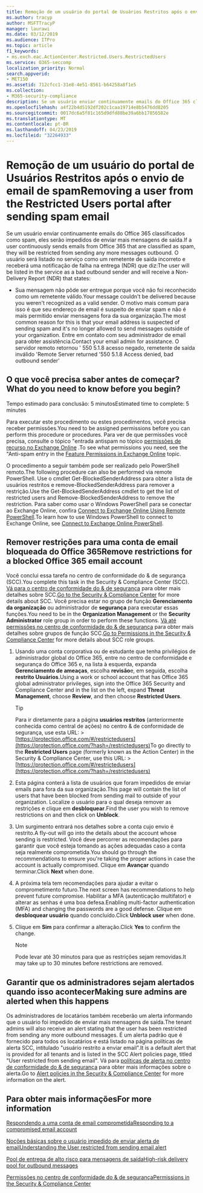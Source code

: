 ```yaml
---
title: Remoção de um usuário do portal de Usuários Restritos após o envio de email de spam
ms.author: tracyp
author: MSFTTracyP
manager: laurawi
ms.date: 03/12/2019
ms.audience: ITPro
ms.topic: article
f1_keywords:
- ms.exch.eac.ActionCenter.Restricted.Users.RestrictedUsers
ms.service: O365-seccomp
localization_priority: Normal
search.appverid:
- MET150
ms.assetid: 712cfcc1-31e8-4e51-8561-b64258a8f1e5
ms.collection:
- M365-security-compliance
description: Se um usuário enviar continuamente emails do Office 365 classificados como spam, eles serão impedidos de enviar mais mensagens.
ms.openlocfilehash: a4f22b4d5192df202c1caa19714e8b5476dd8205
ms.sourcegitcommit: 0017dc6a5f81c165d9dfd88be39a6bb17856582e
ms.translationtype: MT
ms.contentlocale: pt-BR
ms.lasthandoff: 04/23/2019
ms.locfileid: "32264933"
---
```

# <a name="removing-a-user-from-the-restricted-users-portal-after-sending-spam-email"></a><span data-ttu-id="002bd-103">Remoção de um usuário do portal de Usuários Restritos após o envio de email de spam</span><span class="sxs-lookup"><span data-stu-id="002bd-103">Removing a user from the Restricted Users portal after sending spam email</span></span>

<span data-ttu-id="002bd-104">Se um usuário enviar continuamente emails do Office 365 classificados como spam, eles serão impedidos de enviar mais mensagens de saída.</span><span class="sxs-lookup"><span data-stu-id="002bd-104">If a user continuously sends emails from Office 365 that are classified as spam, they will be restricted from sending any more messages outbound.</span></span> <span data-ttu-id="002bd-105">O usuário será listado no serviço como um remetente de saída incorreto e receberá uma notificação de falha na entrega (NDR) que diz:</span><span class="sxs-lookup"><span data-stu-id="002bd-105">The user will be listed in the service as a bad outbound sender and will receive a Non-Delivery Report (NDR) that states:</span></span>

- <span data-ttu-id="002bd-106">Sua mensagem não pôde ser entregue porque você não foi reconhecido como um remetente válido.</span><span class="sxs-lookup"><span data-stu-id="002bd-106">Your message couldn't be delivered because you weren't recognized as a valid sender.</span></span> <span data-ttu-id="002bd-107">O motivo mais comum para isso é que seu endereço de email é suspeito de enviar spam e não é mais permitido enviar mensagens fora da sua organização.</span><span class="sxs-lookup"><span data-stu-id="002bd-107">The most common reason for this is that your email address is suspected of sending spam and it's no longer allowed to send messages outside of your organization.</span></span> <span data-ttu-id="002bd-108">Entre em contato com seu administrador de email para obter assistência.</span><span class="sxs-lookup"><span data-stu-id="002bd-108">Contact your email admin for assistance.</span></span> <span data-ttu-id="002bd-109">O servidor remoto retornou ' 550 5.1.8 acesso negado, remetente de saída inválido '</span><span class="sxs-lookup"><span data-stu-id="002bd-109">Remote Server returned '550 5.1.8 Access denied, bad outbound sender'</span></span>

## <a name="what-do-you-need-to-know-before-you-begin"></a><span data-ttu-id="002bd-110">O que você precisa saber antes de começar?</span><span class="sxs-lookup"><span data-stu-id="002bd-110">What do you need to know before you begin?</span></span>
<span data-ttu-id="002bd-111"><a name="sectionSection0"> </a></span><span class="sxs-lookup"><span data-stu-id="002bd-111"></span></span>

<span data-ttu-id="002bd-112">Tempo estimado para conclusão: 5 minutos</span><span class="sxs-lookup"><span data-stu-id="002bd-112">Estimated time to complete: 5 minutes</span></span>
  
<span data-ttu-id="002bd-113">Para executar este procedimento ou estes procedimentos, você precisa receber permissões.</span><span class="sxs-lookup"><span data-stu-id="002bd-113">You need to be assigned permissions before you can perform this procedure or procedures.</span></span> <span data-ttu-id="002bd-114">Para ver de que permissões você precisa, consulte o tópico "entrada antispam no tópico [permissões de recurso no Exchange Online](http://technet.microsoft.com/library/15073ce1-0917-403b-8839-02a2ebc96e16.aspx) .</span><span class="sxs-lookup"><span data-stu-id="002bd-114">To see what permissions you need, see the "Anti-spam entry in the [Feature Permissions in Exchange Online](http://technet.microsoft.com/library/15073ce1-0917-403b-8839-02a2ebc96e16.aspx) topic.</span></span>

<span data-ttu-id="002bd-115">O procedimento a seguir também pode ser realizado pelo PowerShell remoto.</span><span class="sxs-lookup"><span data-stu-id="002bd-115">The following procedure can also be performed via remote PowerShell.</span></span> <span data-ttu-id="002bd-116">Use o cmdlet Get-BlockedSenderAddress para obter a lista de usuários restritos e remove-BlockedSenderAddress para remover a restrição.</span><span class="sxs-lookup"><span data-stu-id="002bd-116">Use the Get-BlockedSenderAddress cmdlet to get the list of restricted users and Remove-BlockedSenderAddress to remove the restriction.</span></span> <span data-ttu-id="002bd-117">Para saber como usar o Windows PowerShell para se conectar ao Exchange Online, confira [Connect to Exchange Online Using Remote PowerShell](https://go.microsoft.com/fwlink/p/?linkid=396554).</span><span class="sxs-lookup"><span data-stu-id="002bd-117">To learn how to use Windows PowerShell to connect to Exchange Online, see [Connect to Exchange Online PowerShell](https://go.microsoft.com/fwlink/p/?linkid=396554).</span></span>

## <a name="remove-restrictions-for-a-blocked-office-365-email-account"></a><span data-ttu-id="002bd-118">Remover restrições para uma conta de email bloqueada do Office 365</span><span class="sxs-lookup"><span data-stu-id="002bd-118">Remove restrictions for a blocked Office 365 email account</span></span>

<span data-ttu-id="002bd-119">Você conclui essa tarefa no centro de conformidade do & de segurança (SCC).</span><span class="sxs-lookup"><span data-stu-id="002bd-119">You complete this task in the Security & Compliance Center (SCC).</span></span> <span data-ttu-id="002bd-120">[Vá para o centro de conformidade do & de segurança](go-to-the-securitycompliance-center.md) para obter mais detalhes sobre SCC.</span><span class="sxs-lookup"><span data-stu-id="002bd-120">[Go to the Security & Compliance Center](go-to-the-securitycompliance-center.md) for more details about SCC.</span></span> <span data-ttu-id="002bd-121">Você precisa estar no grupo de função **Gerenciamento da organização** ou administrador de **segurança** para executar essas funções.</span><span class="sxs-lookup"><span data-stu-id="002bd-121">You need to be in the **Organization Management** or the **Security Administrator** role group in order to perform these functions.</span></span> <span data-ttu-id="002bd-122">[Vá até permissões no centro de conformidade do & de segurança](permissions-in-the-security-and-compliance-center.md) para obter mais detalhes sobre grupos de função SCC.</span><span class="sxs-lookup"><span data-stu-id="002bd-122">[Go to Permissions in the Security & Compliance Center](permissions-in-the-security-and-compliance-center.md) for more details about SCC role groups.</span></span>

1. <span data-ttu-id="002bd-123">Usando uma conta corporativa ou de estudante que tenha privilégios de administrador global do Office 365, entre no centro de conformidade e segurança do Office 365 e, na lista à esquerda, expanda **Gerenciamento de ameaças**, escolha **revisão**e, em seguida, escolha **restrito Usuários**.</span><span class="sxs-lookup"><span data-stu-id="002bd-123">Using a work or school account that has Office 365 global administrator privileges, sign into the Office 365 Security and Compliance Center and in the list on the left, expand **Threat Management**, choose **Review**, and then choose **Restricted Users**.</span></span>
    
    > [!TIP]
    > <span data-ttu-id="002bd-124">Para ir diretamente para a página **usuários restritos** (anteriormente conhecida como central de ações) no centro &amp; de conformidade de segurança, use esta URL: >[https://protection.office.com/#/restrictedusers](https://protection.office.com/?hash=/restrictedusers)</span><span class="sxs-lookup"><span data-stu-id="002bd-124">To go directly to the **Restricted Users** page (formerly known as the Action Center) in the Security &amp; Compliance Center, use this URL: > [https://protection.office.com/#/restrictedusers](https://protection.office.com/?hash=/restrictedusers)</span></span>

2. <span data-ttu-id="002bd-125">Esta página conterá a lista de usuários que foram impedidos de enviar emails para fora da sua organização.</span><span class="sxs-lookup"><span data-stu-id="002bd-125">This page will contain the list of users that have been blocked from sending mail to outside of your organization.</span></span>  <span data-ttu-id="002bd-126">Localize o usuário para o qual deseja remover as restrições e clique em **desbloquear**.</span><span class="sxs-lookup"><span data-stu-id="002bd-126">Find the user you wish to remove restrictions on and then click on **Unblock**.</span></span>

3. <span data-ttu-id="002bd-127">Um surgimento entrará nos detalhes sobre a conta cujo envio é restrito.</span><span class="sxs-lookup"><span data-stu-id="002bd-127">A fly-out will go into the details about the account whose sending is restricted.</span></span> <span data-ttu-id="002bd-128">Você deve percorrer as recomendações para garantir que você esteja tomando as ações adequadas caso a conta seja realmente comprometida.</span><span class="sxs-lookup"><span data-stu-id="002bd-128">You should go through the recommendations to ensure you're taking the proper actions in case the account is actually compromised.</span></span> <span data-ttu-id="002bd-129">Clique em **Avançar** quando terminar.</span><span class="sxs-lookup"><span data-stu-id="002bd-129">Click **Next** when done.</span></span>

4. <span data-ttu-id="002bd-130">A próxima tela tem recomendações para ajudar a evitar o comprometimento futuro.</span><span class="sxs-lookup"><span data-stu-id="002bd-130">The next screen has recommendations to help prevent future compromise.</span></span> <span data-ttu-id="002bd-131">Habilitar a MFA (autenticação multifator) e alterar as senhas é uma boa defesa.</span><span class="sxs-lookup"><span data-stu-id="002bd-131">Enabling multi-factor authentication (MFA) and changing the passwords are a good defense.</span></span> <span data-ttu-id="002bd-132">Clique em **desbloquear usuário** quando concluído.</span><span class="sxs-lookup"><span data-stu-id="002bd-132">Click **Unblock user** when done.</span></span>

5. <span data-ttu-id="002bd-133">Clique em **Sim** para confirmar a alteração.</span><span class="sxs-lookup"><span data-stu-id="002bd-133">Click **Yes** to confirm the change.</span></span>

    > [!NOTE]
    > <span data-ttu-id="002bd-134">Pode levar até 30 minutos para que as restrições sejam removidas.</span><span class="sxs-lookup"><span data-stu-id="002bd-134">It may take up to 30 minutes before restrictions are removed.</span></span> 

## <a name="making-sure-admins-are-alerted-when-this-happens"></a><span data-ttu-id="002bd-135">Garantir que os administradores sejam alertados quando isso acontecer</span><span class="sxs-lookup"><span data-stu-id="002bd-135">Making sure admins are alerted when this happens</span></span>

<span data-ttu-id="002bd-136">Os administradores de locatários também receberão um alerta informando que o usuário foi impedido de enviar mais mensagens de saída.</span><span class="sxs-lookup"><span data-stu-id="002bd-136">The tenant admins will also receive an alert stating that the user has been restricted from sending any more outbound messages.</span></span> <span data-ttu-id="002bd-137">É um alerta padrão que é fornecido para todos os locatários e está listado na página políticas de alerta SCC, intitulado "usuário restrito a enviar email".</span><span class="sxs-lookup"><span data-stu-id="002bd-137">It is a default alert that is provided for all tenants and is listed in the SCC Alert policies page, titled "User restricted from sending email".</span></span> <span data-ttu-id="002bd-138">Vá para [políticas de alerta no centro de conformidade do & de segurança](https://docs.microsoft.com/en-us/office365/securitycompliance/alert-policies) para obter mais informações sobre o alerta.</span><span class="sxs-lookup"><span data-stu-id="002bd-138">Go to [Alert policies in the Security & Compliance Center](https://docs.microsoft.com/en-us/office365/securitycompliance/alert-policies) for more information on the alert.</span></span>

## <a name="for-more-information"></a><span data-ttu-id="002bd-139">Para obter mais informações</span><span class="sxs-lookup"><span data-stu-id="002bd-139">For more information</span></span>

[<span data-ttu-id="002bd-140">Respondendo a uma conta de email comprometida</span><span class="sxs-lookup"><span data-stu-id="002bd-140">Responding to a compromised email account</span></span>](responding-to-a-compromised-email-account.md)

[<span data-ttu-id="002bd-141">Noções básicas sobre o usuário impedido de enviar alerta de email</span><span class="sxs-lookup"><span data-stu-id="002bd-141">Understanding the User restricted from sending email alert</span></span>](https://docs.microsoft.com/en-us/office365/securitycompliance/alert-policies)

[<span data-ttu-id="002bd-142">Pool de entrega de alto risco para mensagens de saída</span><span class="sxs-lookup"><span data-stu-id="002bd-142">High-risk delivery pool for outbound messages</span></span>](high-risk-delivery-pool-for-outbound-messages.md)

[<span data-ttu-id="002bd-143">Permissões no centro de conformidade do & de segurança</span><span class="sxs-lookup"><span data-stu-id="002bd-143">Permissions in the Security & Compliance Center</span></span>](permissions-in-the-security-and-compliance-center.md)
